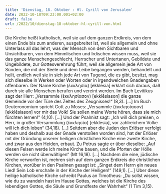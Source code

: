 ```yaml
---
title: 'Dienstag, 18. Oktober : Hl. Cyrill von Jerusalem'
date: 2022-10-18T09:23:00.001+02:00
draft: false
url: /2022/10/dienstag-18-oktober-hl-cyrill-von.html
---
```


Die Kirche heißt katholisch, weil sie auf dem ganzen Erdkreis, von dem einen Ende bis zum anderen, ausgebreitet ist, weil sie allgemein und ohne Unterlass all das lehrt, was der Mensch von dem Sichtbaren und Unsichtbaren, von dem Himmlischen und Irdischen wissen muss, weil sie das ganze Menschengeschlecht, Herrscher und Untertanen, Gebildete und Ungebildete, zur Gottesverehrung führt, weil sie allgemein jede Art von Sünden, die mit der Seele und dem Leibe begangen werden, behandelt und heilt, endlich weil sie in sich jede Art von Tugend, die es gibt, besitzt, mag sich dieselbe in Werken oder Worten oder in irgendwelchen Gnadengaben offenbaren. Der Name Kirche (ἐκκλησία) \[ekklēsia\] erklärt sich daraus, daß durch sie alle Menschen berufen und vereint werden. Im Buch Levitikus sagt der Herr: „Versammle (ἐκκλησίασον) \[ekklēsiason\] die ganze Gemeinde vor der Türe des Zeltes des Zeugnisses!“ (8,3). \[…\] Im Buch Deuteronomium spricht Gott zu Moses: „Versammle (ἐκκλησίασον) \[ekklēsiason\] vor mir das Volk! Sie sollen meine Worte hören, dass sie mich fürchten lernen!“ (4,10). \[…\] Und der Psalmist sagt: „Ich will dich preisen, o Herr, in großer Versammlung (ἐκκλησία) \[ekklēsia\], vor zahlreichem Volke will ich dich loben“ (34,18). \[…\] Seitdem aber die Juden den Erlöser verfolgt haben und deshalb aus der Gnade verstoßen worden sind, hat der Erlöser mit der Gründung unserer heiligen christlichen Kirche eine zweite Kirche, und zwar aus den Heiden, erbaut. Zu Petrus sagte er über dieselbe: „Auf diesen Felsen werde ich meine Kirche bauen, und die Pforten der Hölle werden sie nicht überwältigen“ (Mt 16,18). \[…\] Nachdem die eine, jüdische Kirche verworfen ist, mehren sich auf dem ganzen Erdkreis die christlichen Kirchen, worüber in den Psalmen gesagt ist: „Singet dem Herrn ein neues Lied! Sein Lob erschalle in der Kirche der Heiligen!“ (149,1). \[…\] Über diese heilige katholische Kirche schreibt Paulus an Timotheus: „Du sollst wissen, wie du zu wandeln hast im Hause Gottes, welches ist die Kirche des lebendigen Gottes, die Säule und Grundfeste der Wahrheit“ (1 Tim 3,15).